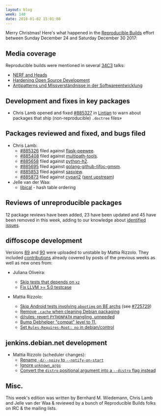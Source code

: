 ```yaml
---
layout: blog
week: 140
date: 2018-01-02 15:01:08
---
```


Merry Christmas! Here's what happened in the [Reproducible Builds](https://reproducible-builds.org) effort between Sunday December 24 and Saturday December 30 2017:

Media coverage
--------------

Reproducible builds were mentioned in several [34C3](https://events.ccc.de/congress/2017/wiki/index.php/Main_Page) talks:

* [NERF and Heads](https://media.ccc.de/v/34c3-9056-bringing_linux_back_to_server_boot_roms_with_nerf_and_heads#t=884)
* [Hardening Open Source Development](https://media.ccc.de/v/34c3-9249-hardening_open_source_development#t=440)
* [Antipatterns und Missverständnisse in der Softwareentwicklung](https://media.ccc.de/v/34c3-9095-antipatterns_und_missverstandnisse_in_der_softwareentwicklung#t=679)

Development and fixes in key packages
-------------------------------------

* Chris Lamb opened and fixed <a href="https://bugs.debian.org/885327">#885327</a> in [Lintian](https://lintian.debian.org) to warn about packages that ship (non-reproducible) `.doctree` files»

Packages reviewed and fixed, and bugs filed
-------------------------------------------

* Chris Lamb:
    * <a href="https://bugs.debian.org/885326">#885326</a> filed against <a href="https://tracker.debian.org/pkg/flask-peewee">flask-peewee</a>.
    * <a href="https://bugs.debian.org/885408">#885408</a> filed against <a href="https://tracker.debian.org/pkg/multipath-tools">multipath-tools</a>.
    * <a href="https://bugs.debian.org/885658">#885658</a> filed against <a href="https://tracker.debian.org/pkg/python-h2">python-h2</a>.
    * <a href="https://bugs.debian.org/885695">#885695</a> filed against <a href="https://tracker.debian.org/pkg/golang-github-tjfoc-gmsm">golang-github-tjfoc-gmsm</a>.
    * <a href="https://bugs.debian.org/885853">#885853</a> filed against <a href="https://tracker.debian.org/pkg/sasview">sasview</a>.
    * <a href="https://bugs.debian.org/885873">#885873</a> filed against <a href="https://tracker.debian.org/pkg/cypari2">cypari2</a> ([sent upstream](https://github.com/defeo/cypari2/pull/48))
* Jelle van der Waa:
    * [libical](https://github.com/libical/libical/pull/323) - hash table ordering

Reviews of unreproducible packages
----------------------------------

12 package reviews have been added, 23 have been updated and 45 have been removed in this week,
adding to our knowledge about [identified issues](https://tests.reproducible-builds.org/debian/index_issues.html).


diffoscope development
----------------------

Versions [89](https://tracker.debian.org/news/896535) and [90](https://tracker.debian.org/news/896802) were uploaded to unstable by Mattia Rizzolo. They included [contributions](https://anonscm.debian.org/git/reproducible/diffoscope.git/log/?h=debian/89) already covered by posts of the previous weeks as well as new ones from:

- Juliana Oliveira:
    - [Skip tests that depends on `xz`](https://anonscm.debian.org/git/reproducible/diffoscope.git/commit/?id=97c314b)
    - [Fix LLVM >= 5.0 testcase](https://anonscm.debian.org/git/reproducible/diffoscope.git/commit/?id=604747e)

- Mattia Rizzolo:
    - [Skip Android tests involving `abootimg` on BE archs](https://anonscm.debian.org/git/reproducible/diffoscope.git/commit/?id=1fdbfd9) (see <a href="https://bugs.debian.org/725729">#725729</a>)
    - [Remove `.cache` when cleaning Debian packaging](https://anonscm.debian.org/git/reproducible/diffoscope.git/commit/?id=cfd7960)
    - [d/rules: revert `PYTHONPATH` mangling, unneeded](https://anonscm.debian.org/git/reproducible/diffoscope.git/commit/?id=202caf9)
    - [Bump Debhelper "compat" level to 11.](https://anonscm.debian.org/git/reproducible/diffoscope.git/commit/?id=83970f6)
    - [Set `Rules-Requires-Root: no` in debian/control](https://anonscm.debian.org/git/reproducible/diffoscope.git/commit/?id=4485e40)


jenkins.debian.net development
------------------------------

- Mattia Rizzolo (scheduler changes):
    - [Rename `-d/--noisy` to `--notify-on-start`](https://anonscm.debian.org/git/qa/jenkins.debian.net.git/commit/?id=ecbde859)
    - [Ignore `unknown_args`](https://anonscm.debian.org/git/qa/jenkins.debian.net.git/commit/?id=aa775bac)
    - [Convert the `distro` positional argument into a `--distro` flag instead](https://anonscm.debian.org/git/qa/jenkins.debian.net.git/commit/?id=eb1a1b6b)

Misc.
-----

This week's edition was written by Bernhard M. Wiedemann, Chris Lamb and Jelle van der Waa & reviewed by a bunch of Reproducible Builds folks on IRC & the mailing lists.

